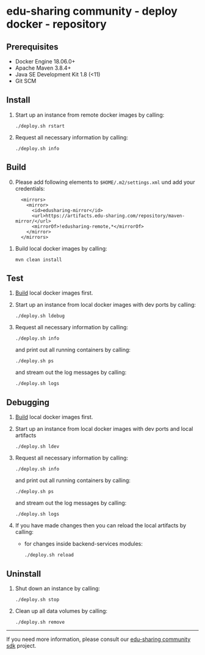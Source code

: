 # edu-sharing community - deploy docker - repository

Prerequisites
-------------

- Docker Engine 18.06.0+
- Apache Maven 3.8.4+
- Java SE Development Kit 1.8 (<11)
- Git SCM

Install
-------

1. Start up an instance from remote docker images by calling:

   ```
   ./deploy.sh rstart
   ```

2. Request all necessary information by calling:

   ```
   ./deploy.sh info
   ```

Build
-----

0. Please add following elements to `$HOME/.m2/settings.xml` und add your credentials:

   ```
     <mirrors>
       <mirror>
         <id>edusharing-mirror</id>
         <url>https://artifacts.edu-sharing.com/repository/maven-mirror/</url>
         <mirrorOf>!edusharing-remote,*</mirrorOf>
       </mirror>
     </mirrors>
   ```      

1. Build local docker images by calling:

   ```
   mvn clean install
   ```

Test
----

1. [Build](#build) local docker images first.

2. Start up an instance from local docker images with dev ports by calling:

   ```
   ./deploy.sh ldebug
   ```

3. Request all necessary information by calling:

   ```
   ./deploy.sh info
   ```

   and print out all running containers by calling:

   ```
   ./deploy.sh ps
   ```

   and stream out the log messages by calling:

   ```
   ./deploy.sh logs
   ```

Debugging
---------

1. [Build](#build) local docker images first.

2. Start up an instance from local docker images with dev ports and local artifacts

   ```
   ./deploy.sh ldev
   ```

3. Request all necessary information by calling:

   ```
   ./deploy.sh info
   ```

   and print out all running containers by calling:

   ```
   ./deploy.sh ps
   ```

   and stream out the log messages by calling:

   ```
   ./deploy.sh logs
   ```

4. If you have made changes then you can reload the local artifacts by calling:

    * for changes inside backend-services modules:

      ```
      ./deploy.sh reload
      ```

Uninstall
---------

1. Shut down an instance by calling:

   ```
   ./deploy.sh stop
   ```

2. Clean up all data volumes by calling:

   ```
   ./deploy.sh remove
   ```

---
If you need more information, please consult
our [edu-sharing community sdk](https://scm.edu-sharing.com/edu-sharing-community/edu-sharing-community-sdk) project.
